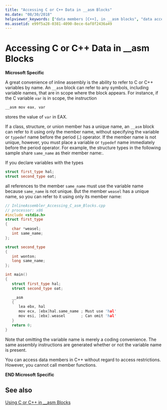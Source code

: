 ```yaml
---
title: "Accessing C or C++ Data in __asm Blocks"
ms.date: "08/30/2018"
helpviewer_keywords: ["data members [C++], in __asm blocks", "data access [C++], in __asm blocks", "__asm keyword [C++], data members", "structure types in __asm blocks"]
ms.assetid: e99f5a28-0381-4090-8ece-6af8f2436a49
---
```

# Accessing C or C++ Data in __asm Blocks

**Microsoft Specific**

A great convenience of inline assembly is the ability to refer to C or C++ variables by name. An `__asm` block can refer to any symbols, including variable names, that are in scope where the block appears. For instance, if the C variable `var` is in scope, the instruction

```cpp
__asm mov eax, var
```

stores the value of `var` in EAX.

If a class, structure, or union member has a unique name, an `__asm` block can refer to it using only the member name, without specifying the variable or `typedef` name before the period (**.**) operator. If the member name is not unique, however, you must place a variable or `typedef` name immediately before the period operator. For example, the structure types in the following sample share `same_name` as their member name:.

If you declare variables with the types

```cpp
struct first_type hal;
struct second_type oat;
```

all references to the member `same_name` must use the variable name because `same_name` is not unique. But the member `weasel` has a unique name, so you can refer to it using only its member name:

```cpp
// InlineAssembler_Accessing_C_asm_Blocks.cpp
// processor: x86
#include <stdio.h>
struct first_type
{
   char *weasel;
   int same_name;
};

struct second_type
{
   int wonton;
   long same_name;
};

int main()
{
   struct first_type hal;
   struct second_type oat;

   __asm
   {
      lea ebx, hal
      mov ecx, [ebx]hal.same_name ; Must use 'hal'
      mov esi, [ebx].weasel       ; Can omit 'hal'
   }
   return 0;
}
```

Note that omitting the variable name is merely a coding convenience. The same assembly instructions are generated whether or not the variable name is present.

You can access data members in C++ without regard to access restrictions. However, you cannot call member functions.

**END Microsoft Specific**

## See also

[Using C or C++ in __asm Blocks](../../assembler/inline/using-c-or-cpp-in-asm-blocks.md)<br/>